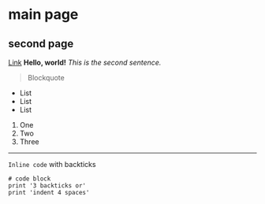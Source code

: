 # main page
## second page 
[Link](https://til026.github.io/cse15l-lab-reports/extra.html)
**Hello, world!**
*This is the second sentence.*
> Blockquote
* List
* List
* List

1. One
2. Two
3. Three
---
`Inline code` with backticks
```
# code block
print '3 backticks or'
print 'indent 4 spaces'
```

